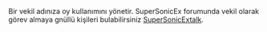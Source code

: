 Bir vekil adınıza oy kullanımını yönetir. SuperSonicEx forumunda vekil olarak görev almaya gnüllü kişileri bulabilirsiniz  [SuperSonicExtalk](https://supersonicextalk.org/index.php/board,75.0.html). 